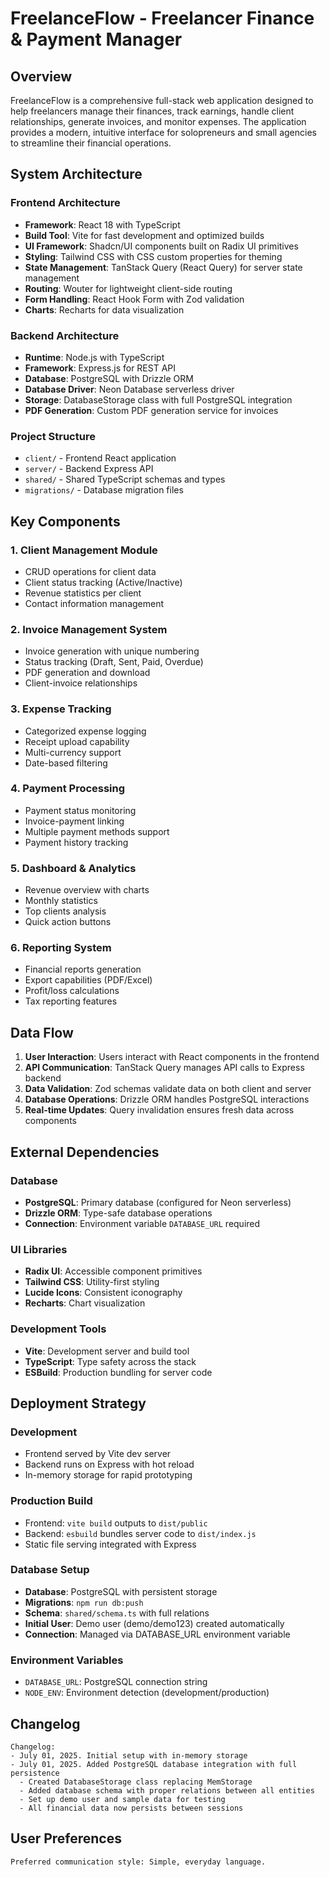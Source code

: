 # FreelanceFlow - Freelancer Finance & Payment Manager

## Overview

FreelanceFlow is a comprehensive full-stack web application designed to help freelancers manage their finances, track earnings, handle client relationships, generate invoices, and monitor expenses. The application provides a modern, intuitive interface for solopreneurs and small agencies to streamline their financial operations.

## System Architecture

### Frontend Architecture
- **Framework**: React 18 with TypeScript
- **Build Tool**: Vite for fast development and optimized builds
- **UI Framework**: Shadcn/UI components built on Radix UI primitives
- **Styling**: Tailwind CSS with CSS custom properties for theming
- **State Management**: TanStack Query (React Query) for server state management
- **Routing**: Wouter for lightweight client-side routing
- **Form Handling**: React Hook Form with Zod validation
- **Charts**: Recharts for data visualization

### Backend Architecture
- **Runtime**: Node.js with TypeScript
- **Framework**: Express.js for REST API
- **Database**: PostgreSQL with Drizzle ORM
- **Database Driver**: Neon Database serverless driver
- **Storage**: DatabaseStorage class with full PostgreSQL integration
- **PDF Generation**: Custom PDF generation service for invoices

### Project Structure
- `client/` - Frontend React application
- `server/` - Backend Express API
- `shared/` - Shared TypeScript schemas and types
- `migrations/` - Database migration files

## Key Components

### 1. Client Management Module
- CRUD operations for client data
- Client status tracking (Active/Inactive)
- Revenue statistics per client
- Contact information management

### 2. Invoice Management System
- Invoice generation with unique numbering
- Status tracking (Draft, Sent, Paid, Overdue)
- PDF generation and download
- Client-invoice relationships

### 3. Expense Tracking
- Categorized expense logging
- Receipt upload capability
- Multi-currency support
- Date-based filtering

### 4. Payment Processing
- Payment status monitoring
- Invoice-payment linking
- Multiple payment methods support
- Payment history tracking

### 5. Dashboard & Analytics
- Revenue overview with charts
- Monthly statistics
- Top clients analysis
- Quick action buttons

### 6. Reporting System
- Financial reports generation
- Export capabilities (PDF/Excel)
- Profit/loss calculations
- Tax reporting features

## Data Flow

1. **User Interaction**: Users interact with React components in the frontend
2. **API Communication**: TanStack Query manages API calls to Express backend
3. **Data Validation**: Zod schemas validate data on both client and server
4. **Database Operations**: Drizzle ORM handles PostgreSQL interactions
5. **Real-time Updates**: Query invalidation ensures fresh data across components

## External Dependencies

### Database
- **PostgreSQL**: Primary database (configured for Neon serverless)
- **Drizzle ORM**: Type-safe database operations
- **Connection**: Environment variable `DATABASE_URL` required

### UI Libraries
- **Radix UI**: Accessible component primitives
- **Tailwind CSS**: Utility-first styling
- **Lucide Icons**: Consistent iconography
- **Recharts**: Chart visualization

### Development Tools
- **Vite**: Development server and build tool
- **TypeScript**: Type safety across the stack
- **ESBuild**: Production bundling for server code

## Deployment Strategy

### Development
- Frontend served by Vite dev server
- Backend runs on Express with hot reload
- In-memory storage for rapid prototyping

### Production Build
- Frontend: `vite build` outputs to `dist/public`
- Backend: `esbuild` bundles server code to `dist/index.js`
- Static file serving integrated with Express

### Database Setup
- **Database**: PostgreSQL with persistent storage
- **Migrations**: `npm run db:push`
- **Schema**: `shared/schema.ts` with full relations
- **Initial User**: Demo user (demo/demo123) created automatically
- **Connection**: Managed via DATABASE_URL environment variable

### Environment Variables
- `DATABASE_URL`: PostgreSQL connection string
- `NODE_ENV`: Environment detection (development/production)

## Changelog

```
Changelog:
- July 01, 2025. Initial setup with in-memory storage
- July 01, 2025. Added PostgreSQL database integration with full persistence
  - Created DatabaseStorage class replacing MemStorage
  - Added database schema with proper relations between all entities
  - Set up demo user and sample data for testing
  - All financial data now persists between sessions
```

## User Preferences

```
Preferred communication style: Simple, everyday language.
```